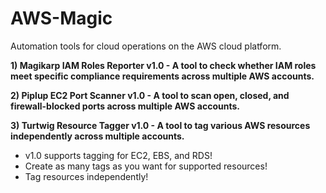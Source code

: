 # AWS-Magic
Automation tools for cloud operations on the AWS cloud platform.

**1) Magikarp IAM Roles Reporter v1.0 - A tool to check whether IAM roles meet specific compliance requirements across multiple AWS accounts.**



**2) Piplup EC2 Port Scanner v1.0 - A tool to scan open, closed, and firewall-blocked ports across multiple AWS accounts.**



**3) Turtwig Resource Tagger v1.0 - A tool to tag various AWS resources independently across multiple accounts.**
* v1.0 supports tagging for EC2, EBS, and RDS!
* Create as many tags as you want for supported resources!
* Tag resources independently! 

  
